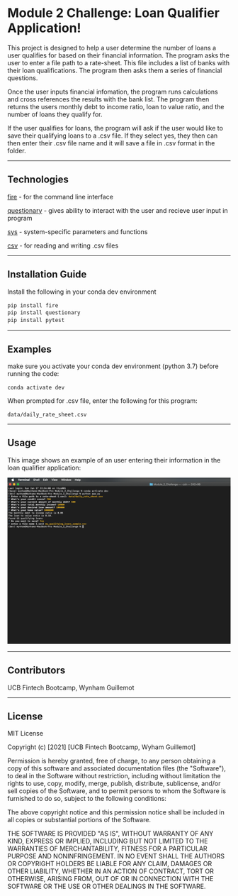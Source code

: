 # Module 2 Challenge: Loan Qualifier Application!

This project is designed to help a user determine the number of loans a user qualifies for based on their financial information. The program asks the user to enter a file path to a rate-sheet. This file includes a list of banks with their loan qualifications. The program then asks them a series of financial questions. 

Once the user inputs financial infomation, the program runs calculations and cross references the results with the bank list. The program then returns the users monthly debt to income ratio, loan to value ratio, and the number of loans they qualify for.

If the user qualifies for loans, the program will ask if the user would like to save their qualifying loans to a .csv file. If they select yes, they then can then enter their .csv file name and it will save a file in .csv format in the folder.

---

## Technologies

[fire](fire) - for the command line interface

[questionary](questionary) - gives ability to interact with the user and recieve user input in program

[sys](sys) - system-specific parameters and functions

[csv](csv) - for reading and writing .csv files

---

## Installation Guide

Install the following in your conda dev environment

```python
pip install fire
pip install questionary
pip install pytest
```

---

## Examples

make sure you activate your conda dev environment (python 3.7) before running the code:
```
conda activate dev
```
When prompted for .csv file, enter the following for this program:
```
data/daily_rate_sheet.csv
```
---

## Usage

This image shows an example of an user entering their information in the loan qualifier application:

![usage_example.png](usage_example.png)

---

## Contributors

UCB Fintech Bootcamp, Wynham Guillemot 

---

## License

MIT License

Copyright (c) [2021] [UCB Fintech Bootcamp, Wyham Guillemot]

Permission is hereby granted, free of charge, to any person obtaining a copy
of this software and associated documentation files (the "Software"), to deal
in the Software without restriction, including without limitation the rights
to use, copy, modify, merge, publish, distribute, sublicense, and/or sell
copies of the Software, and to permit persons to whom the Software is
furnished to do so, subject to the following conditions:

The above copyright notice and this permission notice shall be included in all
copies or substantial portions of the Software.

THE SOFTWARE IS PROVIDED "AS IS", WITHOUT WARRANTY OF ANY KIND, EXPRESS OR
IMPLIED, INCLUDING BUT NOT LIMITED TO THE WARRANTIES OF MERCHANTABILITY,
FITNESS FOR A PARTICULAR PURPOSE AND NONINFRINGEMENT. IN NO EVENT SHALL THE
AUTHORS OR COPYRIGHT HOLDERS BE LIABLE FOR ANY CLAIM, DAMAGES OR OTHER
LIABILITY, WHETHER IN AN ACTION OF CONTRACT, TORT OR OTHERWISE, ARISING FROM,
OUT OF OR IN CONNECTION WITH THE SOFTWARE OR THE USE OR OTHER DEALINGS IN THE
SOFTWARE.